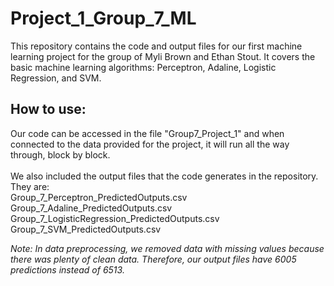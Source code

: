 # Project_1_Group_7_ML
This repository contains the code and output files for our first machine learning project for the group of Myli Brown and Ethan Stout. It covers the basic machine learning algorithms: Perceptron, Adaline, Logistic Regression, and SVM. 

## How to use:
Our code can be accessed in the file "Group7_Project_1" and when connected to the data provided for the project, it will run all the way through, block by block. \
\
We also included the output files that the code generates in the repository. \
They are:\
Group_7_Perceptron_PredictedOutputs.csv\
Group_7_Adaline_PredictedOutputs.csv\
Group_7_LogisticRegression_PredictedOutputs.csv\
Group_7_SVM_PredictedOutputs.csv

*Note: In data preprocessing, we removed data with missing values because there was plenty of clean data. Therefore, our output files have 6005 predictions instead of 6513.*
